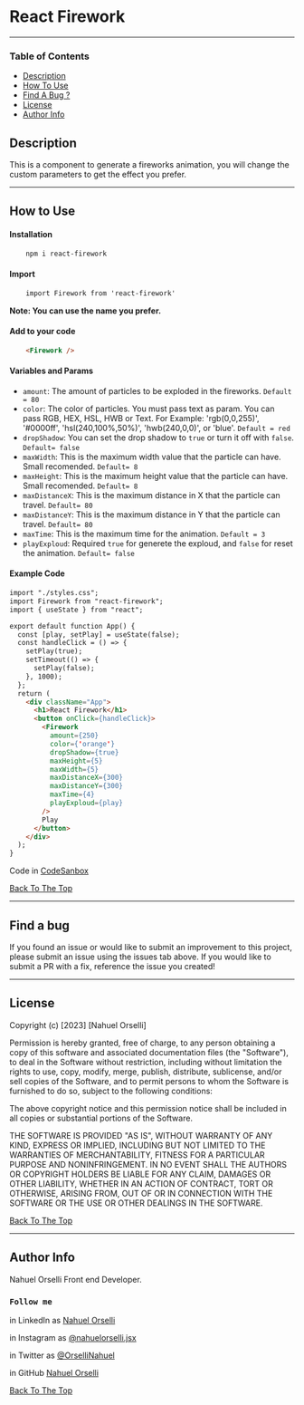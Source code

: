 # React Firework

---
### Table of Contents

- [Description](#description)
- [How To Use](#how-to-use)
- [Find A Bug ?](#find-a-bug)
- [License](#license)
- [Author Info](#author-info)

## Description
This is a component to generate a fireworks animation, you will change the custom parameters to get the effect you prefer.

---

## How to Use

#### Installation

````html
    npm i react-firework
````

#### Import

````html
    import Firework from 'react-firework'
````
**Note: You can use the name you prefer.**

#### Add to your code

````html
    <Firework />
````

#### Variables and Params

* `amount`: The amount of particles to be exploded in the fireworks. `Default = 80`
* `color`: The color of particles. You must pass text as param. You can pass RGB, HEX, HSL, HWB or Text. For Example: 'rgb(0,0,255)', '#0000ff', 'hsl(240,100%,50%)', 'hwb(240,0,0)', or 'blue'. `Default = red`
* `dropShadow`: You can set the drop shadow to `true` or turn it off with `false`. `Default= false`
* `maxWidth`: This is the maximum width value that the particle can have. Small recomended. `Default= 8`
* `maxHeight`: This is the maximum height value that the particle can have. Small recomended. `Default= 8`
* `maxDistanceX`: This is the maximum distance in X that the particle can travel. `Default= 80`
* `maxDistanceY`: This is the maximum distance in Y that the particle can travel.  `Default= 80`
* `maxTime`: This is the maximum time for the animation. `Default = 3`
* `playExploud`: Required `true` for generete the exploud, and `false` for reset the animation. `Default= false`

#### Example Code

````html
import "./styles.css";
import Firework from "react-firework";
import { useState } from "react";

export default function App() {
  const [play, setPlay] = useState(false);
  const handleClick = () => {
    setPlay(true);
    setTimeout(() => {
      setPlay(false);
    }, 1000);
  };
  return (
    <div className="App">
      <h1>React Firework</h1>
      <button onClick={handleClick}>
        <Firework
          amount={250}
          color={'orange'}
          dropShadow={true}
          maxHeight={5}
          maxWidth={5}
          maxDistanceX={300}
          maxDistanceY={300}
          maxTime={4}
          playExploud={play}
        />
        Play
      </button>
    </div>
  );
}
````

Code in [CodeSanbox](https://codesandbox.io/s/mystifying-lena-zcoecg?file=/src/App.js)

[Back To The Top](#react-firework)

---

## Find a bug

If you found an issue or would like to submit an improvement to this project, please submit an issue using the issues tab above. If you would like to submit a PR with a fix, reference the issue you created!

---

## License

Copyright (c) [2023] [Nahuel Orselli]

Permission is hereby granted, free of charge, to any person obtaining a copy of this software and associated documentation files (the "Software"), to deal in the Software without restriction, including without limitation the rights to use, copy, modify, merge, publish, distribute, sublicense, and/or sell copies of the Software, and to permit persons to whom the Software is furnished to do so, subject to the following conditions:

The above copyright notice and this permission notice shall be included in all copies or substantial portions of the Software.

THE SOFTWARE IS PROVIDED "AS IS", WITHOUT WARRANTY OF ANY KIND, EXPRESS OR IMPLIED, INCLUDING BUT NOT LIMITED TO THE WARRANTIES OF MERCHANTABILITY, FITNESS FOR A PARTICULAR PURPOSE AND NONINFRINGEMENT. IN NO EVENT SHALL THE AUTHORS OR COPYRIGHT HOLDERS BE LIABLE FOR ANY CLAIM, DAMAGES OR OTHER LIABILITY, WHETHER IN AN ACTION OF CONTRACT, TORT OR OTHERWISE, ARISING FROM, OUT OF OR IN CONNECTION WITH THE SOFTWARE OR THE USE OR OTHER DEALINGS IN THE SOFTWARE.

[Back To The Top](#react-firework)

---

## Author Info

Nahuel Orselli Front end Developer.

### `Follow me`

in LinkedIn as [Nahuel Orselli](https://www.linkedin.com/in/nahuel-orselli-912850236/)

in Instagram as [@nahuelorselli.jsx](https://www.instagram.com/nahuelorselli.jsx/)

in Twitter as [@OrselliNahuel](https://twitter.com/OrselliNahuel)

in GitHub [Nahuel Orselli](https://github.com/NahuelOrselli)


[Back To The Top](#react-firework)
